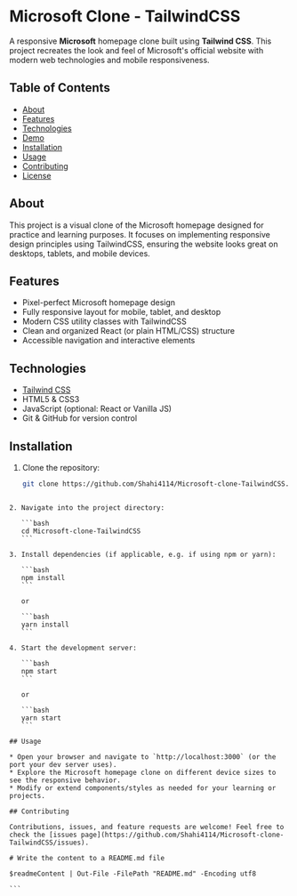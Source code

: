 # Microsoft Clone - TailwindCSS

A responsive **Microsoft** homepage clone built using **Tailwind CSS**. This project recreates the look and feel of Microsoft's official website with modern web technologies and mobile responsiveness.

## Table of Contents
- [About](#about)
- [Features](#features)
- [Technologies](#technologies)
- [Demo](#demo)
- [Installation](#installation)
- [Usage](#usage)
- [Contributing](#contributing)
- [License](#license)

## About

This project is a visual clone of the Microsoft homepage designed for practice and learning purposes. It focuses on implementing responsive design principles using TailwindCSS, ensuring the website looks great on desktops, tablets, and mobile devices.

## Features
- Pixel-perfect Microsoft homepage design
- Fully responsive layout for mobile, tablet, and desktop
- Modern CSS utility classes with TailwindCSS
- Clean and organized React (or plain HTML/CSS) structure
- Accessible navigation and interactive elements

## Technologies
- [Tailwind CSS](https://tailwindcss.com/)
- HTML5 & CSS3
- JavaScript (optional: React or Vanilla JS)
- Git & GitHub for version control



## Installation

1. Clone the repository:
   ```bash
   git clone https://github.com/Shahi4114/Microsoft-clone-TailwindCSS.git
````

2. Navigate into the project directory:

   ```bash
   cd Microsoft-clone-TailwindCSS
   ```

3. Install dependencies (if applicable, e.g. if using npm or yarn):

   ```bash
   npm install
   ```

   or

   ```bash
   yarn install
   ```

4. Start the development server:

   ```bash
   npm start
   ```

   or

   ```bash
   yarn start
   ```

## Usage

* Open your browser and navigate to `http://localhost:3000` (or the port your dev server uses).
* Explore the Microsoft homepage clone on different device sizes to see the responsive behavior.
* Modify or extend components/styles as needed for your learning or projects.

## Contributing

Contributions, issues, and feature requests are welcome! Feel free to check the [issues page](https://github.com/Shahi4114/Microsoft-clone-TailwindCSS/issues).

# Write the content to a README.md file

$readmeContent | Out-File -FilePath "README.md" -Encoding utf8

```


